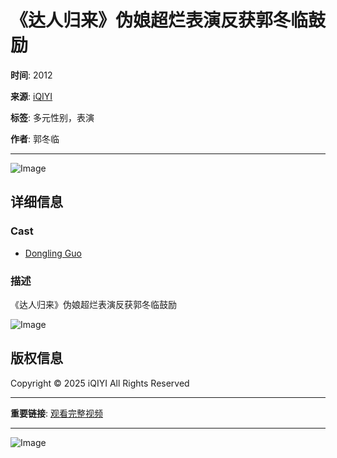 # 《达人归来》伪娘超烂表演反获郭冬临鼓励

**时间**: 2012

**来源**: [iQIYI](https://www.iq.com)

**标签**: 多元性别，表演

**作者**: 郭冬临

---

![Image](http://pic3.iqiyipic.com/image/20140914/eb/76/v_50333651_m_601_1013_569.jpg)

## 详细信息
### Cast
- [Dongling Guo](https://www.iq.com/actor-info/dongling-guo-206373705?lang=en_us)

### 描述
《达人归来》伪娘超烂表演反获郭冬临鼓励

![Image](http://pic3.iqiyipic.com/image/20140914/eb/76/v_50333651_m_601_720_405.jpg)

## 版权信息
Copyright © 2025 iQIYI All Rights Reserved

---

**重要链接**: [观看完整视频](https://www.iq.com/play/%E3%80%8A%E8%BE%BE%E4%BA%BA%E5%BD%92%E6%9D%A5%E3%80%8B%E4%BC%AA%E5%A8%98%E8%B6%85%E7%83%82%E8%A1%A8%E6%BC%94%E5%8F%8D%E8%8E%B7%E9%83%AD%E5%86%AC%E4%B8%B4%E9%BC%93%E5%8A%B1-2012-19rrjqpchs?lang=en_us)

--- 

![Image](http://u8.iqiyipic.com/intl_lang/20220808/4a/da/intl_lang_4359cf5b48d4acc7ad03c313218b_default.png)